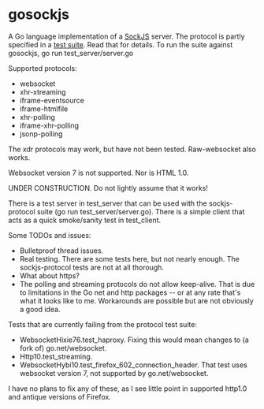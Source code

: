 gosockjs
========

A Go language implementation of a [SockJS](https://github.com/sockjs/sockjs-client) server.
The protocol is partly specified in a [test suite](https://github.com/sockjs/sockjs-protocol/blob/master/sockjs-protocol-0.3.py). Read that for details. To run the suite against gosockjs, go run test_server/server.go

Supported protocols:
* websocket
* xhr-xtreaming
* iframe-eventsource
* iframe-htmlfile
* xhr-polling
* iframe-xhr-polling
* jsonp-polling

The xdr protocols may work, but have not been tested. Raw-websocket also works.

Websocket version 7 is not supported. Nor is HTML 1.0.

UNDER CONSTRUCTION. Do not lightly assume that it works!

There is a test server in test_server that can be used with the sockjs-protocol suite (go run test_server/server.go). There is a simple client that acts as a quick smoke/sanity test in test_client.

Some TODOs and issues:
* Bulletproof thread issues.
* Real testing. There are some tests here, but not nearly enough. The sockjs-protocol tests are not at all thorough.
* What about https?
* The polling and streaming protocols do not allow keep-alive. That is due to limitations in the Go net and http packages -- or at any rate that's what it looks like to me. Workarounds are possible but are not obviously a good idea.

Tests that are currently failing from the protocol test suite:
* WebsocketHixie76.test_haproxy. Fixing this would mean changes to (a fork of) go.net/websocket.
* Http10.test_streaming.
* WebsocketHybi10.test_firefox_602_connection_header. That test uses websocket version 7, not supported by go.net/websocket.

I have no plans to fix any of these, as I see little point in supported http1.0 and antique versions of Firefox.
